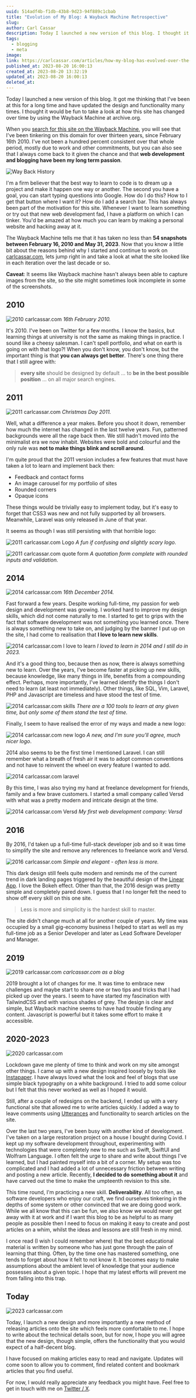 ```yaml
---
uuid: 514adf4b-f1db-43b8-9d23-94f889c1cbab
title: "Evolution of My Blog: A Wayback Machine Retrospective"
slug:
author: Carl Cassar
description: Today I launched a new version of this blog. I thought it would be fun to take a look at how this site has changed over time by using the Wayback Machine
tags:
  - blogging
  - meta
image:
link: https://carlcassar.com/articles/how-my-blog-has-evolved-over-the-years-a-look-back-at-the-wayback-machine
published_at: 2023-08-20 16:00:13
created_at: 2023-08-20 13:32:19
updated_at: 2023-08-20 16:00:13
deleted_at:
---
```

Today I launched a new version of this blog. It got me thinking that I've been at this for a long time and have updated the design and functionality many times. I thought it would be fun to take a look at how this site has changed over time by using the Wayback Machine at archive.org.

When you [search for this site on the Wayback Machine](https://web.archive.org/web/20230000000000*/https://www.carlcassar.com), you will see that I've been tinkering on this domain for over thirteen years, since February 16th 2010. I've not been a hundred percent consistent over that whole period, mostly due to work and other commitments, but you can also see that I always come back to it given the chance and that **web development and blogging have been my long term passion**.

![Way Back History](https://media.carlcassar.com/how-my-blog-has-evolved-over-the-years-a-look-back-at-the-wayback-machine/way-back-history.png)

I'm a firm believer that the best way to learn to code is to dream up a project and make it happen one way or another. The second you have a goal, you can start typing questions into Google. How do I do this? How to I get that button where I want it? How do I add a search bar. This has always been part of the motivation for this site. Whenever I want to learn something or try out that new web development fad, I have a platform on which I can tinker. You'd be amazed at how much you can learn by making a personal website and hacking away at it.

The Wayback Machine tells me that it has taken no less than **54 snapshots between February 16, 2010 and May 31, 2023**. Now that you know a little bit about the reasons behind why I started and continue to work on [carlcassar.com](https://www.carlcassar.com), lets jump right in and take a look at what the site looked like in each iteration over the last decade or so.

**Caveat**: It seems like Wayback machine hasn't always been able to capture images from the site, so the site might sometimes look incomplete in some of the screenshots.

## 2010

![2010 carlcassar.com](https://media.carlcassar.com/how-my-blog-has-evolved-over-the-years-a-look-back-at-the-wayback-machine/carlcassar.com-2010-02-16.png)
*16th February 2010.*

It's 2010. I've been on Twitter for a few months. I know the basics, but learning things at university is not the same as making things in practice. I sound like a cheesy salesman. I can't spell portfolio, and what on earth is going on with that logo?! When you don't know, you don't know, but the important thing is that **you can always get better**. There's one thing there that I still agree with:

> **every site** should be designed by default ... to **be in the best possible position** ... on all major search engines.

## 2011

![2011 carlcassar.com](https://media.carlcassar.com/how-my-blog-has-evolved-over-the-years-a-look-back-at-the-wayback-machine/carlcassar.com-2011-12-25.png)
*Christmas Day 2011.*

Well, what a difference a year makes. Before you shoot it down, remember how much the internet has changed in the last twelve years. Fun, patterned backgrounds were all the rage back then. We still hadn't moved into the minimalist era we now inhabit. Websites were bold and colourful and the only rule was **not to make things blink and scroll around**.

I'm quite proud that the 2011 version includes a few features that must have taken a lot to learn and implement back then:

- Feedback and contact forms
- An image carousel for my portfolio of sites
- Rounded corners
- Opaque icons

These things would be trivially easy to implement today, but it's easy to forget that CSS3 was new and not fully supported by all browsers. Meanwhile, Laravel was only released in June of that year.

It seems as though I was still persisting with that horrible logo:

![2011 carlcassar.com Logo](https://media.carlcassar.com/how-my-blog-has-evolved-over-the-years-a-look-back-at-the-wayback-machine/carlcassar.com-2011-12-25-logo.png)
*A fun if confusing and slightly scary logo.*

![2011 carlcassar.com quote form](https://media.carlcassar.com/how-my-blog-has-evolved-over-the-years-a-look-back-at-the-wayback-machine/carlcassar.com-2011-12-25-form.png)
*A quotation form complete with rounded inputs and validation.*

## 2014

![2014 carlcassar.com](https://media.carlcassar.com/how-my-blog-has-evolved-over-the-years-a-look-back-at-the-wayback-machine/carlcassar.com-2014-12-16.png)
*16th December 2014.*

Fast forward a few years. Despite working full-time, my passion for web design and development was growing. I worked hard to improve my design skills, which did not come naturally to me. I started to get to grips with the fact that software development was not something you learned once. There is always something new to take on, and judging by the banner I put up on the site, I had come to realisation that **I love to learn new skills**.

![2014 carlcassar.com I love to learn](https://media.carlcassar.com/how-my-blog-has-evolved-over-the-years-a-look-back-at-the-wayback-machine/carlcassar.com-2014-12-16-love-to-learn.png)
*I loved to learn in 2014 and I still do in 2023.*

And it's a good thing too, because then as now, there is always something new to learn. Over the years, I've become faster at picking up new skills, because knowledge, like many things in life, benefits from a compounding effect. Perhaps, more importantly, I've learned identify the things I don't need to learn (at least not immediately). Other things, like SQL, Vim, Laravel, PHP and Javascript are timeless and have stood the test of time.

![2014 carlcassar.com skills](https://media.carlcassar.com/how-my-blog-has-evolved-over-the-years-a-look-back-at-the-wayback-machine/carlcassar.com-2014-12-16-skills.png)
*There are a 100 tools to learn at any given time, but only some of them stand the test of time.*

Finally, I seem to have realised the error of my ways and made a new logo:

![2014 carlcassar.com new logo](https://media.carlcassar.com/how-my-blog-has-evolved-over-the-years-a-look-back-at-the-wayback-machine/carlcassar.com-2014-12-16-new-logo.png)
*A new, and I'm sure you'll agree, much nicer logo*.

2014 also seems to be the first time I mentioned Laravel. I can still remember what a breath of fresh air it was to adopt common conventions and not have to reinvent the wheel on every feature I wanted to add.

![2014 carlcassar.com laravel](https://media.carlcassar.com/how-my-blog-has-evolved-over-the-years-a-look-back-at-the-wayback-machine/carlcassar.com-2014-12-16-laravel.png)

By this time, I was also trying my hand at freelance development for friends, family and a few brave customers. I started a small company called Versd with what was a pretty modern and intricate design at the time.

![2014 carlcassar.com Versd](https://media.carlcassar.com/how-my-blog-has-evolved-over-the-years-a-look-back-at-the-wayback-machine/carlcassar.com-2014-12-16-versd.png)
*My first web development company: Versd*

## 2016

By 2016, I'd taken up a full-time full-stack developer job and so it was time to simplify the site and remove any references to freelance work and Versd.

![2016 carlcassar.com](https://media.carlcassar.com/how-my-blog-has-evolved-over-the-years-a-look-back-at-the-wayback-machine/carlcassar.com-2016-10-18.png)
*Simple and elegant - often less is more.*

This dark design still feels quite modern and reminds me of the current trend in dark landing pages triggered by the beautiful design of the [Linear App](https://linear.app). I love the Bokeh effect. Other than that, the 2016 design was pretty simple and completely pared down. I guess that I no longer felt the need to show off every skill on this one site.

> Less is more and simplicity is the hardest skill to master.

The site didn't change much at all for another couple of years. My time was occupied by a small gig-economy business I helped to start as well as my full-time job as a Senior Developer and later as Lead Software Developer and Manager.

## 2019

![2019 carlcassar.com](https://media.carlcassar.com/how-my-blog-has-evolved-over-the-years-a-look-back-at-the-wayback-machine/carlcassar.com-2019-01-23.png)
*carlcassar.com as a blog*

2019 brought a lot of changes for me. It was time to embrace new challenges and maybe start to share one or two tips and tricks that I had picked up over the years. I seem to have started my fascination with TailwindCSS and with various shades of grey. The design is clear and simple, but Wayback machine seems to have had trouble finding any content. Javascript is powerful but it takes some effort to make it accessible.

## 2020-2023

![2020 carlcassar.com](https://media.carlcassar.com/how-my-blog-has-evolved-over-the-years-a-look-back-at-the-wayback-machine/carlcassar.com-2023-02-06.png)

Lockdown gave me plenty of time to think and work on my site amongst other things. I came up with a new design inspired loosely by tools like [Instapaper](https://www.instapaper.com). I have always loved what the look and feel of blogs that use simple black typography on a white background. I tried to add some colour but I felt that this never worked as well as I hoped it would.

Still, after a couple of redesigns on the backend, I ended up with a very functional site that allowed me to write articles quickly. I added a way to leave comments using [Utterances](https://www.carlcassar.com/articles/add-comments-to-your-blog-in-under-five-minutes) and functionality to search articles on the site.

Over the last two years, I've been busy with another kind of development. I've taken on a large restoration project on a house I bought during Covid. I kept up my software development throughout, experimenting with technologies that were completely new to me such as Swift, SwiftUI and Wolfram Language. I often felt the urge to share and write about things I've learned, but I had painted myself into a bit of a corner. My setup was too complicated and I had added a lot of unnecessary friction between writing and posting a new article. Recently, **I decided to do something about it** and have carved out the time to make the umpteenth revision to this site.

This time round, I'm practicing a new skill. **Deliverability**. All too often, as software developers who enjoy our craft, we find ourselves tinkering in the depths of some system or other convinced that we are doing good work. While we all know that this can be fun, we also know we would never get away with it at work and if I want this blog to be as helpful to as many people as possible then I need to focus on making it easy to create and post articles on a whim, whilst the ideas and lessons are still fresh in my mind.

I once read (I wish I could remember where) that the best educational material is written by someone who has just gone through the pain of learning that thing. Often, by the time one has mastered something, one tends to forget about how it felt to not know it. It becomes easy to make assumptions about the ambient level of knowledge that your audience possesses about a given topic. I hope that my latest efforts will prevent me from falling into this trap.

## Today

![2023 carlcassar.com](https://media.carlcassar.com/how-my-blog-has-evolved-over-the-years-a-look-back-at-the-wayback-machine/carlcassar.com-2023-08-20.jpg)

Today, I launch a new design and more importantly a new method of releasing articles onto the site which feels more comfortable to me. I hope to write about the technical details soon, but for now, I hope you will agree that the new design, though simple, offers the functionality that you would expect of a half-decent blog.

I have focused on making articles easy to read and navigate. Updates will come soon to allow you to comment, find related content and bookmark articles that you find useful.

For now, I would really appreciate any feedback you might have. Feel free to get in touch with me on [Twitter / X](https://twitter.com/carlcassar).
